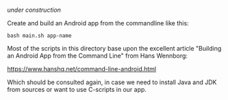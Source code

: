 *under construction*


Create and build an Android app from the commandline like this:

    bash main.sh app-name


Most of the scripts in this directory base upon the excellent article
"Building an Android App from the Command Line" from Hans Wennborg:

https://www.hanshq.net/command-line-android.html

Which should be consulted again, in case we need to install Java and JDK
from sources or want to use C-scripts in our app.
